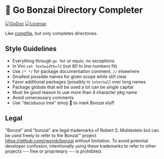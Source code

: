 # 🌳 Go Bonzai Directory Completer

[![GoDoc](https://godoc.org/github.com/murtaza-u/compdir?status.svg)](https://godoc.org/github.com/murtaza-u/compdir)
[![License](https://img.shields.io/badge/license-Apache2-brightgreen.svg)](LICENSE)

Like [compfile](https://github.com/rwxrob/compfile), but only completes
directories.

## Style Guidelines

* Everything through `go fmt` or equiv, no exceptions
* In Vim `set textwidth=72` (not 80 to line numbers fit)
* Use `/* */` for package documentation comment, `//` elsewhere
* Smallest possible names for given scope while still clear
* Favor additional packages (possibly in `internal`) over long names
* Package globals that will be used a lot can be single capital
* Must be good reason to use more than 4 character pkg name
* Avoid unnecessary comments
* Use "deciduous tree" emoji 🌳 to mark Bonzai stuff

## Legal

"Bonzai" and "bonzai" are legal trademarks of Robert S. Muhlestein but
can be used freely to refer to the Bonzai™ project
<https://github.com/rwxrob/bonzai> without limitation. To avoid
potential developer confusion, intentionally using these trademarks to
refer to other projects --- free or proprietary --- is prohibited.

